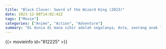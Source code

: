 ```yaml
---
title: "Black Clover: Sword of the Wizard King (2023)"
date: 2023-12-08T14:02:42Z
tags: ["Movie"]
categories: ["Anime", "Action", "Adventure"]
summary: "Di dunia di mana sihir adalah segalanya, Asta, seorang anak laki-laki yang terlahir tanpa sihir, bercita-cita menjadi Raja Penyihir untuk mengatasi kesulitan, membuktikan kekuatannya, dan menepati sumpahnya dengan teman-temannya."
---
```


<mux-player stream-type="on-demand"
src="https://kp3d-my.sharepoint.com/personal/ryoo_kp3d_onmicrosoft_com/_layouts/15/download.aspx?share=ERzkKgLKisdErbMbOC8dxFABbICccpc4RrL6BXtP8rHIKQ" prefer-playback="mse" controls>

</mux-player>


{{< movieinfo id="812225" >}}

<script src="https://cdn.jsdelivr.net/npm/@mux/mux-player"></script>

 <script type="application/ld+json ">
{
"@context": "https://schema.org/",
"@type": "VideoObject",
"name": "Black Clover: Sword of the Wizard King (2023)",
"contentUrl": "https://stream.mux.com/gDd7Mg811djHpE00X4evmFa2bMGVhXp7nBvh5pVf7hJs.m3u8",
"thumbnailUrl": "https://www.themoviedb.org/t/p/original/s0W1H1nTDRJTQpRSF75n1WnIoq.jpg?width=314&fit_mode=preserve&time=25",
"uploadDate": "2023-12-08T14:02:42Z",
}

</script>
